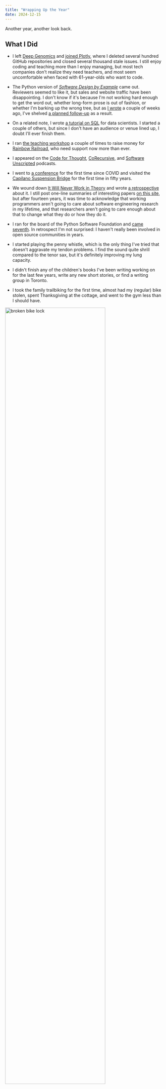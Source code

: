 ```yaml
---
title: "Wrapping Up the Year"
date: 2024-12-15
---
```


Another year, another look back.

## What I Did

-   I left [Deep Genomics][dg-leave] and [joined Plotly][plotly-join],
    where I deleted several hundred GitHub repositories
    and closed several thousand stale issues.
    I still enjoy coding and teaching more than I enjoy managing,
    but most tech companies don't realize they need teachers,
    and most seem uncomfortable when faced with 61-year-olds who want to code.

-   The Python version of [*Software Design by Example*][sdxpy] came out.
    Reviewers seemed to like it,
    but sales and website traffic have been disappointing.
    I don't know if it's because I'm not working hard enough to get the word out,
    whether long-form prose is out of fashion,
    or whether I'm barking up the wrong tree,
    but as [I wrote][snailz] a couple of weeks ago,
    I've shelved [a planned follow-up][rsdx] as a result.

-   On a related note,
    I wrote [a tutorial on SQL][sql-tutorial] for data scientists.
    I started a couple of others,
    but since I don't have an audience or venue lined up,
    I doubt I'll ever finish them.

-   I ran [the teaching workshop][t3] a couple of times to raise money for [Rainbow Railroad][rr],
    who need support now more than ever.

-   I appeared on the [Code for Thought][code-thought],
    [CoRecursive][corecursive],
    and [Software Unscripted][unscripted] podcasts.

-   I went to [a conference][scipy2024] for the first time since COVID
    and visited the [Capilano Suspension Bridge][capilano] for the first time in fifty years.

-   We wound down [It Will Never Work in Theory][nwit] and wrote [a retrospective][nwit-retro] about it.
    I still post one-line summaries of interesting papers [on this site][nwit-summaries],
    but after fourteen years,
    it was time to acknowledge that
    working programmers aren't going to care about software engineering research in my lifetime,
    and that researchers aren't going to care enough about that to change what they do or how they do it.

-   I ran for the board of the Python Software Foundation and [came seventh][psf-results].
    In retrospect I'm not surprised:
    I haven't really been involved in open source communities in years.

-   I started playing the penny whistle,
    which is the only thing I've tried that doesn't aggravate my tendon problems.
    I find the sound quite shrill compared to the tenor sax,
    but it's definitely improving my lung capacity.

-   I didn't finish any of the children's books I've been writing working on for the last few years,
    write any new short stories,
    or find a writing group in Toronto.

-   I took the family trailbiking for the first time,
    almost had my (regular) bike stolen,
    spent Thanksgiving at the cottage,
    and went to the gym less than I should have.

<div class="row">
  <div class="col-2 col center">
    <img src="@root/files/2024/bike-lock-2024-08-25.jpg" alt="broken bike lock" width="80%">
  </div>
  <div class="col-2 col center">
    <img src="@root/files/2024/ossai-sdxpy-2024-04.jpg" alt="Software Design by Example in Python" width="80%">
  </div>
  <div class="col-2 col center">
    <img src="@root/files/2024/capilano-suspension-bridge-2024-07-14-c.jpg" alt="Capilano Suspension Bridge" width="80%">
  </div>
  <div class="col-2 col center">
    <img src="@root/files/2024/trailbikes-2024-10-26-a.jpg" alt="family on trail bikes" width="80%">
  </div>
  <div class="col-2 col center">
    <img src="@root/files/2024/cottage-trail-2024-10-c.jpg" alt="cottage trail" width="80%">
  </div>
  <div class="col-2 col center">
  </div>
</div>

## What I Read

Top of the list is Samantha Harvey's <a href="https://isbnsearch.org/isbn/9780802163622"><em>Orbital</em></a>,
which deserves all the praise it has been given—I can't remember
the last time I read something so beautifully written.

<div class="row">
  <div class="col-2 col center">
    <img src="@root/files/2024/books/bohannon-eve.jpg" alt="Bohannon: Eve" width="80%">
    <br>
    Cat Bohannon: <a href="https://isbnsearch.org/isbn/9780385350549"><em>Eve</em></a>
  </div>
  <div class="col-2 col center">
    <img src="@root/files/2024/books/brooks-cautious.jpg" alt="Brooks: The Cautious Traveller's Guide to the Wastelands" width="80%">
    <br>
    Sarah Brooks: <a href="https://isbnsearch.org/isbn/9781250878618"><em>The Cautious Traveller's Guide to the Wastelands</em></a>
  </div>
  <div class="col-2 col center">
    <img src="@root/files/2024/books/czerski-blue.jpg" alt="Czerski: The Blue Machine" width="80%">
    <br>
    Helen Czerski: <a href="https://isbnsearch.org/isbn/9781324086345"><em>The Blue Machine</em></a>
  </div>
  <div class="col-2 col center">
    <img src="@root/files/2024/books/davies-lying.jpg" alt="Davies: Lying for Money" width="80%">
    <br>
    Dan Davies: <a href="https://isbnsearch.org/isbn/9781982114947"><em>Lying for Money</em></a>
  </div>
  <div class="col-2 col center">
    <img src="@root/files/2024/books/davis-girls.jpg" alt="Davis: The Good Luck Girls" width="80%">
    <br>
    Charlotte Nicole Davis: <a href="https://isbnsearch.org/isbn/9781250299727"><em>The Good Luck Girls</em></a>
  </div>
  <div class="col-2 col center">
    <img src="@root/files/2024/books/diehl-walls.jpg" alt="Diehl: Glass Walls" width="80%">
    <br>
    Amy Diehl: <a href="https://isbnsearch.org/isbn/9781538170960"><em>Glass Walls</em></a>
  </div>
</div>
<div class="row">
  <div class="col-2 col center">
    <img src="@root/files/2024/books/farmer-elderflora.jpg" alt="Farmer: Elderflora" width="80%">
    <br>
    Jared Farmer: <a href="https://isbnsearch.org/isbn/9780465097845"><em>Elderflora</em></a>
  </div>
  <div class="col-2 col center">
    <img src="@root/files/2024/books/glenny-balkans.jpg" alt="Glenny: The Balkans" width="80%">
    <br>
    Misha Glenny: <a href="https://isbnsearch.org/isbn/9781783784523"><em>The Balkans</em></a>
  </div>
  <div class="col-2 col center">
    <img src="@root/files/2024/books/googins-transition.jpg" alt="Googins: The Great Transition" width="80%">
    <br>
    Nick Fuller Googins: <a href="https://isbnsearch.org/isbn/9781668010754"><em>The Great Transition</em></a>
  </div>
  <div class="col-2 col center">
    <img src="@root/files/2024/books/harrow-starling.jpg" alt="Harrow: Starling House" width="80%">
    <br>
    Alix Harrow: <a href="https://isbnsearch.org/isbn/9783442206766"><em>Starling House</em></a>
  </div>
  <div class="col-2 col center">
    <img src="@root/files/2024/books/harvey-orbital.jpg" alt="Harvey: Orbital" width="80%">
    <br>
    Samantha Harvey: <a href="https://isbnsearch.org/isbn/9780802163622"><em>Orbital</em></a>
  </div>
  <div class="col-2 col center">
    <img src="@root/files/2024/books/henderson-noises.jpg" alt="Henderson: A Book of Noises" width="80%">
    <br>
    Caspar Henderson: <a href="https://isbnsearch.org/isbn/9780226823232"><em>A Book of Noises</em></a>
  </div>
</div>
<div class="row">
  <div class="col-2 col center">
    <img src="@root/files/2024/books/hershovitz-philosophy.jpg" alt="Hershovitz: Nasty, Brutish, and Short" width="80%">
    <br>
    Scott Hershovitz: <a href="https://isbnsearch.org/isbn/9781984881830"><em>Nasty, Brutish, and Short</em></a>
  </div>
  <div class="col-2 col center">
    <img src="@root/files/2024/books/house-consciousness.jpg" alt="House: Nineteen Ways of Looking at Consciousness" width="80%">
    <br>
    Patrick House: <a href="https://isbnsearch.org/isbn/9781250151179"><em>Nineteen Ways of Looking at Consciousness</em></a>
  </div>
  <div class="col-2 col center">
    <img src="@root/files/2024/books/jimenez-spear.jpg" alt="Jimenez: The Spear Cuts Through Water" width="80%">
    <br>
    Simon Jimenez: <a href="https://isbnsearch.org/isbn/9780593156612"><em>The Spear Cuts Through Water</em></a>
  </div>
  <div class="col-2 col center">
    <img src="@root/files/2024/books/king-bookseller.jpg" alt="King: The Bookseller of Florence" width="80%">
    <br>
    Ross King: <a href="https://isbnsearch.org/isbn/9780802159830"><em>The Bookseller of Florence</em></a>
  </div>
  <div class="col-2 col center">
    <img src="@root/files/2024/books/koenig-sorrows.jpg" alt="Koenig: The Dictionary of Obscure Sorrows" width="80%">
    <br>
    John Koenig: <a href="https://isbnsearch.org/isbn/9781501153648"><em>The Dictionary of Obscure Sorrows</em></a>
  </div>
  <div class="col-2 col center">
    <img src="@root/files/2024/books/liss-peculiarities.jpg" alt="Liss: The Peculiarities" width="80%">
    <br>
    David Liss: <a href="https://isbnsearch.org/isbn/9781616963583"><em>The Peculiarities</em></a>
  </div>
</div>
<div class="row">
  <div class="col-2 col center">
    <img src="@root/files/2024/books/merchant-machine.jpg" alt="Merchant: Blood in the Machine" width="80%">
    <br>
    Brian Merchant: <a href="https://isbnsearch.org/isbn/9780316487740"><em>Blood in the Machine</em></a>
  </div>
  <div class="col-2 col center">
    <img src="@root/files/2024/books/miro-monsters.jpg" alt="Miro: Ordinary Monsters" width="80%">
    <br>
    J.M. Miro: <a href="https://isbnsearch.org/isbn/9781250833679"><em>Ordinary Monsters</em></a>
  </div>
  <div class="col-2 col center">
    <img src="@root/files/2024/books/prasad-silk.jpg" alt="Prasad: Silk" width="80%">
    <br>
    Aarathi Prasad: <a href="https://isbnsearch.org/isbn/9780063160255"><em>Silk</em></a>
  </div>
  <div class="col-2 col center">
    <img src="@root/files/2024/books/robeyns-limitarianism.jpg" alt="Robeyns: Limitarianism" width="80%">
    <br>
    Ingrid Robeyns: <a href="https://isbnsearch.org/isbn/9781662601842"><em>Limitarianism</em></a>
  </div>
  <div class="col-2 col center">
    <img src="@root/files/2024/books/young-abolishing.jpg" alt="Young: Abolishing Fossil Fuels" width="80%">
    <br>
    Kevin Young: <a href="https://isbnsearch.org/isbn/9798887440330"><em>Abolishing Fossil Fuels</em></a>
  </div>
  <div class="col-2 col center">
    <img src="@root/files/2024/books/zevin-tomorrow.jpg" alt="Zevin: Tomorrow, and Tomorrow, and Tomorrow" width="80%">
    <br>
    Gabrielle Zevin: <a href="https://isbnsearch.org/isbn/9780593466490"><em>Tomorrow, and Tomorrow, and Tomorrow</em></a>
  </div>
</div>

## The Year to Come

I don't expect to cross anything off [my wish list][wish-list] this year,
but life is full of surprises.

-   My daughter will finish high school in June and leave home in August to start college.
    I don't know how we're going to fill our evenings and weekends without her,
    but I imagine we'll finally get around to terracing our back yard.

-   I'll be supervising some [undergrad][browsercast] [projects][mossball] at the University of Toronto
    for the first time in 15 years.
    I'm also going to be speaking at [CUSEC 2025][cusec-2025];
    I hope this talk will age better than [my last one][cusec-2010].

-   I'd really like to do an internship this summer.
    I understand why tech companies and universities and everyone else aren't geared up for this,
    and I realize it would be unfair of me to take a position
    that might otherwise go to someone trying to start their career
    in the worst job market in my working lifetime,
    but it would be fun to be learning again.

-   Record some videos for [*Software Design by Example*][sdxpy]?
    Maybe, but it's a lot of work and I'm not sure who they would help.
    The same goes for writing some of [these books][unwritten];
    I'd really like to cross one or two off the list,
    but see my note above about tech companies not realizing how much they need teachers.

-   I probably won't organize [another volume][aosa-ideas] of [*The Architecture of Open Source Applications*][aosa],
    but if you want to, please [reach out][email]:
    I'd be happy to offer advice and support.
    Similarly,
    I might finish [this tutorial][webonomicon] on human-scale web development if I can find a writing partner;
    please [email me][email] if you'd like to help.

-   I'm going to keep trying to write fiction,
    but without peers to write for or the prospect of a market,
    it's hard to stay motivated.
    The same holds for the penny whistle:
    if I don't find a teacher or a group to play with, I probably won't stick with it.

[aosa]: https://aosabook.org/
[aosa-ideas]: @root/2024/10/28/what-would-be-in-a-new-aosa/
[browsercast]: https://github.com/gvwilson/browercast/
[capilano]: https://www.capbridge.com/
[code-thought]: https://codeforthought.buzzsprout.com/1326658/episodes/15010367-en-carpentries-for-all-greg-wilson
[corecursive]: https://open.spotify.com/episode/5wS3jB1d3Hq3hhWo4pFunA
[cusec-2010]: @root/2024/12/01/never-look-back/
[cusec-2025]: https://2025.cusec.net/
[dg-leave]: @root/2024/04/05/moving-on/
[email]: mailto:gvwilson@third-bit.com
[mossball]: https://github.com/gvwilson/mossball/
[nwit]: https://neverworkintheory.org/
[nwit-retro]: https://www.computer.org/csdl/magazine/so/5555/01/10424425/1Ulj1Qa8tJ6
[nwit-summaries]: @root/ideas/nwit/
[plotly-join]: @root/2024/04/29/new-job-at-plotly/
[psf-results]: @root/2024/07/01/psf-board-nomination/
[rr]: https://www.rainbowrailroad.org/
[rsdx]: https://gvwilson.github.io/rsdx/
[scipy2024]: https://www.scipy2024.scipy.org/
[sdxpy]: @root/sdxpy/
[snailz]: @root/2024/12/14/snailz/
[sql-tutorial]: https://third-bit.com/sql/
[t3]: @root/t3/
[unscripted]: https://pod.link/1602572955/episode/7de37354dfa00eb3308e523467f410aa
[unwritten]: @root/ideas/not-on-the-shelves/2024/
[webonomicon]: https://third-bit.com/web/
[wish-list]: @root/2024/10/20/wish-list/
